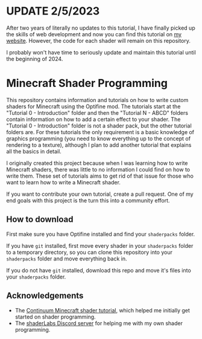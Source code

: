 # UPDATE 2/5/2023

After two years of literally no updates to this tutorial, I have finally picked up the skills of web development and now you can find this tutorial on [my website](https://saada2006.github.io/minecraft-shader-tutorials/). However, the code for each shader will remain on this repository. 

I probably won't have time to seriously update and maintain this tutorial until the beginning of 2024. 

# Minecraft Shader Programming

This repository contains information and tutorials on how to write custom shaders for Minecraft using the Optifine mod. The tutorials start at the "Tutorial 0 - Introduction" folder and then the "Tutorial N - ABCD" folders contain information on how to add a certain effect to your shader. The "Tutorial 0 - Introduction" folder is not a shader pack, but the other tutorial folders are. For these tutorials the only requirement is a basic knowledge of graphics programming (you need to know everything up to the concept of rendering to a texture), although I plan to add another tutorial that explains all the basics in detail.

I originally created this project because when I was learning how to write Minecraft shaders, there was little to no information I could find on how to write them. These set of tutorials aims to get rid of that issue for those who want to learn how to write a Minecraft shader.

If you want to contribute your own tutorial, create a pull request. One of my end goals with this project is the turn this into a community effort.

## How to download

First make sure you have Optifine installed and find your `shaderpacks` folder.

If you have `git` installed, first move every shader in your `shaderpacks` folder to a temporary directory, so you can clone this repository into your `shaderpacks` folder and move everything back in.

If you do not have `git` installed, download this repo and move it's files into your `shaderpacks` folder.

## Acknowledgements

- The [Continuum Minecraft shader tutorial](https://www.youtube.com/watch?v=swjfVnGJiNY&list=PLq1jSPKGzcoO0QZ704QJi919VW6nTbcM0&index=1&ab_channel=ContinuumGraphics), which helped me initially get started on shader programming.
- The [shaderLabs Discord server](https://discord.gg/RpzWN9S) for helping me with my own shader programming.
